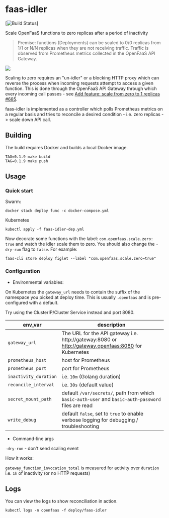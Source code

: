 # faas-idler

[![Build Status](https://travis-ci.org/openfaas-incubator/faas-idler.svg?branch=master)]

Scale OpenFaaS functions to zero replicas after a period of inactivity

> Premise: functions (Deployments) can be scaled to 0/0 replicas from 1/1 or N/N replicas when they are not receiving traffic. Traffic is observed from Prometheus metrics collected in the OpenFaaS API Gateway.

![](./docs/faas-idler.png)

Scaling to zero requires an "un-idler" or a blocking HTTP proxy which can reverse the process when incoming requests attempt to access a given function. This is done through the OpenFaaS API Gateway through which every incoming call passes - see [Add feature: scale from zero to 1 replicas #685](https://github.com/openfaas/faas/pull/685).

faas-idler is implemented as a controller which polls Prometheus metrics on a regular basis and tries to reconcile a desired condition - i.e. zero replicas -> scale down API call.

## Building

The build requires Docker and builds a local Docker image.

```
TAG=0.1.9 make build
TAG=0.1.9 make push
```

## Usage

### Quick start

Swarm:

```
docker stack deploy func -c docker-compose.yml
```

Kubernetes

```
kubectl apply -f faas-idler-dep.yml
```

Now decorate some functions with the label: `com.openfaas.scale.zero: true` and watch the idler scale them to zero. You should also change the `-dry-run` flag to `false`. For example:

```
faas-cli store deploy figlet --label "com.openfaas.scale.zero=true"
```

### Configuration

* Environmental variables:

On Kubernetes the `gateway_url` needs to contain the suffix of the namespace you picked at deploy time. This is usually `.openfaas` and is pre-configured with a default.

Try using the ClusterIP/Cluster Service instead and port 8080.

| env_var               | description                                                 |
| --------------------- |----------------------------------------------------------   |
| `gateway_url`         | The URL for the API gateway i.e. http://gateway:8080 or http://gateway.openfaas:8080 for Kubernetes       |
| `prometheus_host`     | host for Prometheus |
| `prometheus_port`     | port for Prometheus |
| `inactivity_duration` | i.e. `10m` (Golang duration) |
| `reconcile_interval`  | i.e. `30s` (default value) |
| `secret_mount_path`   | default `/var/secrets/`, path from which `basic-auth-user` and `basic-auth-password` files are read |
| `write_debug`         | default `false`, set to `true` to enable verbose logging for debugging / troubleshooting |


* Command-line args

`-dry-run` - don't send scaling event 

How it works:

`gateway_function_invocation_total` is measured for activity over `duration` i.e. `1h` of inactivity (or no HTTP requests)

## Logs

You can view the logs to show reconciliation in action.

```
kubectl logs -n openfaas -f deploy/faas-idler
```

